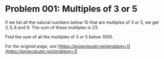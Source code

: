 # Problem 001: Multiples of 3 or 5

If we list all the natural numbers below $10$ that are multiples of $3$ or $5$, we get $3, 5, 6$ and $9$. The sum of these multiples is $23$.

Find the sum of all the multiples of $3$ or $5$ below $1000$.

*For the original page, see [https://projecteuler.net/problem=1](https://projecteuler.net/problem=1).*

